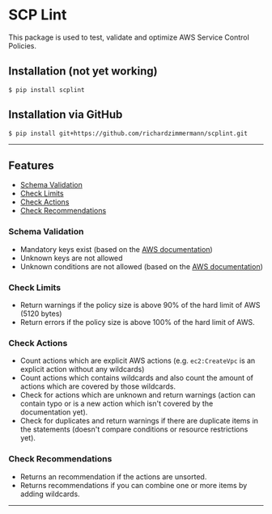 # SCP Lint

This package is used to test, validate and optimize AWS Service Control
Policies.

## Installation (not yet working)

```
$ pip install scplint
```

## Installation via GitHub

```
$ pip install git+https://github.com/richardzimmermann/scplint.git
```

---

## Features

- [Schema Validation](#schema-validation)
- [Check Limits](#check-limits)
- [Check Actions](#check-actions)
- [Check Recommendations](#check-recommendations)

### Schema Validation

- Mandatory keys exist (based on the [AWS documentation](https://docs.aws.amazon.com/organizations/latest/userguide/orgs_reference_scp-syntax.html))
- Unknown keys are not allowed
- Unknown conditions are not allowed (based on the [AWS documentation](https://docs.aws.amazon.com/IAM/latest/UserGuide/reference_policies_elements_condition_operators.html))

### Check Limits

- Return warnings if the policy size is above 90% of the hard limit of AWS (5120 bytes)
- Return errors if the policy size is above 100% of the hard limit of AWS.

### Check Actions

- Count actions which are explicit AWS actions (e.g. `ec2:CreateVpc` is an explicit action without any wildcards)
- Count actions which contains wildcards and also count the amount of actions which are covered by those wildcards.
- Check for actions which are unknown and return warnings (action can contain typo or is a new action which isn't covered by the documentation yet).
- Check for duplicates and return warnings if there are duplicate items in the statements (doesn't compare conditions or resource restrictions yet).

### Check Recommendations

- Returns an recommendation if the actions are unsorted.
- Returns recommendations if you can combine one or more items by adding wildcards.

---
